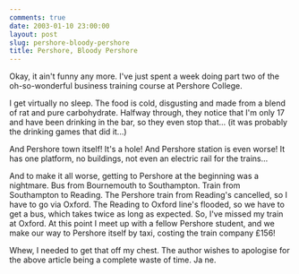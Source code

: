 ```yaml
---
comments: true
date: 2003-01-10 23:00:00
layout: post
slug: pershore-bloody-pershore
title: Pershore, Bloody Pershore
---
```


Okay, it ain't funny any more. I've just spent a week doing part two of the oh-so-wonderful business training course at Pershore College.  

I get virtually no sleep. The food is cold, disgusting and made from a blend of rat and pure carbohydrate. Halfway through, they notice that I'm only 17 and have been drinking in the bar, so they even stop that... (it was probably the drinking games that did it...)  

And Pershore town itself! It's a hole! And Pershore station is even worse! It has one platform, no buildings, not even an electric rail for the trains...  

And to make it all worse, getting to Pershore at the beginning was a nightmare. Bus from Bournemouth to Southampton. Train from Southampton to Reading. The Pershore train from Reading's cancelled, so I have to go via Oxford. The Reading to Oxford line's flooded, so we have to get a bus, which takes twice as long as expected. So, I've missed my train at Oxford. At this point I meet up with a fellow Pershore student, and we make our way to Pershore itself by taxi, costing the train company £156!  

Whew, I needed to get that off my chest. The author wishes to apologise for the above article being a complete waste of time. Ja ne.
